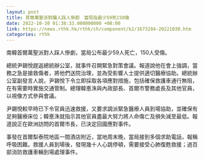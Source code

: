 ```yaml
---
layout: post
title: 首爾萬聖派對釀人踩人慘劇　當局指最少59死150傷
date: 2022-10-30 01:38:33.000000000 +08:00
link: https://news.rthk.hk/rthk/ch/component/k2/1673284-20221030.htm
categories: rthk
---
```


南韓首爾萬聖派對人踩人慘劇，當局公布最少59人死亡，150人受傷。

總統尹錫悅趕返總統辦公室，就事件召開緊急對策會議。報道說他在會上強調，當務之急是搶救傷者，將他們送院治理，並為受影響人士提供適切醫療協助。總統辦公室副發言人說，尹錫悅下令立即採取各項應對措施，包括確保救護車通行無阻，在有需要時實施交通管制。總理韓悳洙與內政部長、首爾市警務處長及其他官員，以視像方式參與會議。

尹錫悅較早時已下令官員迅速救援，又要求調派緊急醫療人員到場協助，並確保有足夠醫療床位；韓悳洙就指示其他官員盡最大努力將人命傷亡及損失減至最低。報道說正在歐洲訪問的首爾市長，已決定回國應對事件。

事發在首爾梨泰院地區一間酒店附近，當地周末晚，當局接到多個求助電話，報稱呼吸困難。救援人員到場後，發現幾十人心跳停頓，需要接受心肺復甦救援；過百部消防救護車輛到場處理事件。
